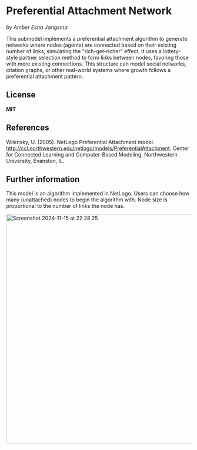 # Preferential Attachment Network
*by Amber Esha Jarigsma*  

This submodel implements a preferential attachment algorithm to generate networks where nodes (agents) are connected based on their existing number of links, simulating the "rich-get-richer" effect. It uses a lottery-style partner selection method to form links between nodes, favoring those with more existing connections. This structure can model social networks, citation graphs, or other real-world systems where growth follows a preferential attachment pattern.  

## License
**MIT** 

## References
Wilensky, U. (2005). NetLogo Preferential Attachment model. http://ccl.northwestern.edu/netlogo/models/PreferentialAttachment. Center for Connected Learning and Computer-Based Modeling, Northwestern University, Evanston, IL.

## Further information
This model is an algorithm implemented in NetLogo. 
Users can choose how many (unattached) nodes to begin the algorithm with. 
Node size is proportional to the number of links the node has.

<img width="622" alt="Screenshot 2024-11-15 at 22 28 25" src="https://github.com/user-attachments/assets/b7b7b9fa-aeb2-49ce-bd3d-ea9482c05f2f">
